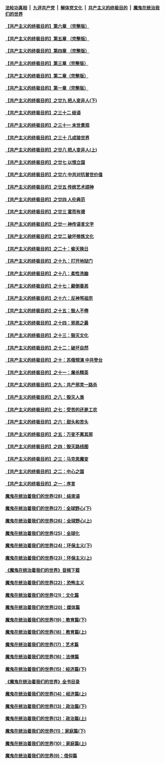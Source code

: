 ####  [法轮功真相](../../../../basic/blob/master/README.md?t=07100631) &nbsp;|&nbsp; [九评共产党](../../../../9ping.md/blob/master/README.md?t=07100631) &nbsp;|&nbsp; [解体党文化](../../../../jtdwh.md/blob/master/README.md?t=07100631)  &nbsp;|&nbsp; [共产主义的终极目的](../../../../gczydzjmd.md/blob/master/README.md?t=07100631) &nbsp;|&nbsp; [魔鬼在统治我们的世界](../../../../mgztzwmdsj.md/blob/master/README.md?t=07100631) 

#### [【共产主义的终极目的】第六章 （完整版）](../pages/nsc422/n11428913.md?t=07100631) 

#### [【共产主义的终极目的】第五章 （完整版）](../pages/nsc422/n11428912.md?t=07100631) 

#### [【共产主义的终极目的】第四章 （完整版）](../pages/nsc422/n11428907.md?t=07100631) 

#### [【共产主义的终极目的】第三章（完整版）](../pages/nsc422/n11428848.md?t=07100631) 

#### [【共产主义的终极目的】第二章（完整版）](../pages/nsc422/n11428831.md?t=07100631) 

#### [【共产主义的终极目的】第一章（完整版）](../pages/nsc422/n11417651.md?t=07100631) 

#### [【共产主义的终极目的】之廿九 把人变非人(下)](../pages/nsc422/n11344140.md?t=07100631) 

#### [【共产主义的终极目的】之三十二 结语](../pages/nsc422/n11360535.md?t=07100631) 

#### [【共产主义的终极目的】之三十一 末世景观](../pages/nsc422/n11351129.md?t=07100631) 

#### [【共产主义的终极目的】之三十 几成狼世界](../pages/nsc422/n11348280.md?t=07100631) 

#### [【共产主义的终极目的】之廿八 把人变非人(上)](../pages/nsc422/n11340492.md?t=07100631) 

#### [【共产主义的终极目的】之廿七 以恨立国](../pages/nsc422/n11336944.md?t=07100631) 

#### [【共产主义的终极目的】之廿六 中共对抗普世价值](../pages/nsc422/n11324785.md?t=07100631) 

#### [【共产主义的终极目的】之廿五 传统艺术颂神](../pages/nsc422/n11296396.md?t=07100631) 

#### [【共产主义的终极目的】之廿四 人伦典范](../pages/nsc422/n11296397.md?t=07100631) 

#### [【共产主义的终极目的】之廿三 富而有德](../pages/nsc422/n11283598.md?t=07100631) 

#### [【共产主义的终极目的】之廿一 神传语言文字](../pages/nsc422/n11263265.md?t=07100631) 

#### [【共产主义的终极目的】之廿二 破坏修炼文化](../pages/nsc422/n11245728.md?t=07100631) 

#### [【共产主义的终极目的】之二十：偷天换日](../pages/nsc422/n11238846.md?t=07100631) 

#### [【共产主义的终极目的】之十九：打开地狱门](../pages/nsc422/n11206376.md?t=07100631) 

#### [【共产主义的终极目的】之十八：柔性洗脑](../pages/nsc422/n11199994.md?t=07100631) 

#### [【共产主义的终极目的】之十七：颠倒善恶](../pages/nsc422/n11179782.md?t=07100631) 

#### [【共产主义的终极目的】之十六：反神骂祖宗](../pages/nsc422/n11166798.md?t=07100631) 

#### [【共产主义的终极目的】之十五：毁人不倦](../pages/nsc422/n11166792.md?t=07100631) 

#### [【共产主义的终极目的】之十四：邪恶之最](../pages/nsc422/n11150249.md?t=07100631) 

#### [【共产主义的终极目的】之十三：毁灭文化](../pages/nsc422/n11135227.md?t=07100631) 

#### [【共产主义的终极目的】之十二：破坏自然](../pages/nsc422/n11135214.md?t=07100631) 

#### [【共产主义的终极目的】之十：苏俄预演 中共登台](../pages/nsc422/n11118424.md?t=07100631) 

#### [【共产主义的终极目的】之十一：屠杀精英](../pages/nsc422/n11118442.md?t=07100631) 

#### [【共产主义的终极目的】之九：共产邪灵一路杀](../pages/nsc422/n11114139.md?t=07100631) 

#### [【共产主义的终极目的】之八：毁灭人类](../pages/nsc422/n11108503.md?t=07100631) 

#### [【共产主义的终极目的】之七：受苦的还是工农](../pages/nsc422/n11101809.md?t=07100631) 

#### [【共产主义的终极目的】之六：甜头和苦头](../pages/nsc422/n11096971.md?t=07100631) 

#### [【共产主义的终极目的】之五：万变不离其邪](../pages/nsc422/n11091285.md?t=07100631) 

#### [【共产主义的终极目的】之四：毁灭路线图](../pages/nsc422/n11086284.md?t=07100631) 

#### [【共产主义的终极目的】之三：马克思魔变](../pages/nsc422/n11061941.md?t=07100631) 

#### [【共产主义的终极目的】之二：中心之国](../pages/nsc422/n11047728.md?t=07100631) 

#### [【共产主义的终极目的】之一：序言](../pages/nsc422/n11086077.md?t=07100631) 

#### [魔鬼在统治着我们的世界(28)：结束语](../pages/nsc422/n10936246.md?t=07100631) 

#### [魔鬼在统治着我们的世界(27)：全球野心(下)](../pages/nsc422/n10928319.md?t=07100631) 

#### [魔鬼在统治着我们的世界(26)：全球野心(上)](../pages/nsc422/n10900318.md?t=07100631) 

#### [魔鬼在统治着我们的世界(25)：全球化](../pages/nsc422/n10788205.md?t=07100631) 

#### [魔鬼在统治着我们的世界(24)：环保主义(下)](../pages/nsc422/n10695307.md?t=07100631) 

#### [魔鬼在统治着我们的世界(23)：环保主义(上)](../pages/nsc422/n10688613.md?t=07100631) 

#### [《魔鬼在统治着我们的世界》音频下载](../pages/nsc422/n10635553.md?t=07100631) 

#### [魔鬼在统治着我们的世界(22)：恐怖主义](../pages/nsc422/n10614727.md?t=07100631) 

#### [魔鬼在统治着我们的世界(21)：文化篇](../pages/nsc422/n10597706.md?t=07100631) 

#### [魔鬼在统治着我们的世界(20)：媒体篇](../pages/nsc422/n10586579.md?t=07100631) 

#### [魔鬼在统治着我们的世界(19)：教育篇(下)](../pages/nsc422/n10564808.md?t=07100631) 

#### [魔鬼在统治着我们的世界(18)：教育篇(上)](../pages/nsc422/n10526970.md?t=07100631) 

#### [魔鬼在统治着我们的世界(17)：艺术篇](../pages/nsc422/n10499093.md?t=07100631) 

#### [魔鬼在统治着我们的世界(16)：法律篇](../pages/nsc422/n10485969.md?t=07100631) 

#### [魔鬼在统治着我们的世界(15)：经济篇(下)](../pages/nsc422/n10469975.md?t=07100631) 

#### [《魔鬼在统治着我们的世界》全书目录](../pages/nsc422/n10464261.md?t=07100631) 

#### [魔鬼在统治着我们的世界(14)：经济篇(上)](../pages/nsc422/n10457370.md?t=07100631) 

#### [魔鬼在统治着我们的世界(13)：政治篇(下)](../pages/nsc422/n10448270.md?t=07100631) 

#### [魔鬼在统治着我们的世界(12)：政治篇(上)](../pages/nsc422/n10444576.md?t=07100631) 

#### [魔鬼在统治着我们的世界(11)：家庭篇(下)](../pages/nsc422/n10440961.md?t=07100631) 

#### [魔鬼在统治着我们的世界(10)：家庭篇(上)](../pages/nsc422/n10435448.md?t=07100631) 

#### [魔鬼在统治着我们的世界(9)：信仰篇](../pages/nsc422/n10432159.md?t=07100631) 

